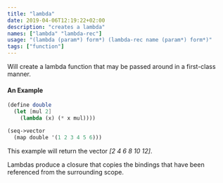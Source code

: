 ```yaml
---
title: "lambda"
date: 2019-04-06T12:19:22+02:00
description: "creates a lambda"
names: ["lambda" "lambda-rec"]
usage: "(lambda (param*) form*) (lambda-rec name (param*) form*)"
tags: ["function"]
---
```


Will create a lambda function that may be passed around in a first-class manner.

#### An Example

```scheme
(define double
  (let [mul 2]
    (lambda (x) (* x mul))))

(seq->vector
  (map double '(1 2 3 4 5 6)))
```

This example will return the vector _[2 4 6 8 10 12]_.

Lambdas produce a closure that copies the bindings that have been referenced from the surrounding scope.

